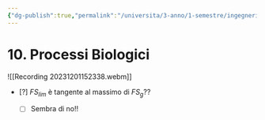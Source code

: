 ```yaml
---
{"dg-publish":true,"permalink":"/universita/3-anno/1-semestre/ingegneria-sanitaria-ambientale/appunti/10-processi-biologici/"}
---
```






# 10. Processi Biologici











![[Recording 20231201152338.webm]]





- [?] $FS_{lim}$ è tangente al massimo di $FS_{g}$??
	- [ ] Sembra di no!!




